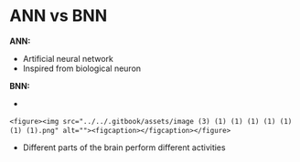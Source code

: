 # ANN vs BNN

**ANN:**

* Artificial neural network
* Inspired from biological neuron

**BNN:**

*

    <figure><img src="../../.gitbook/assets/image (3) (1) (1) (1) (1) (1) (1) (1).png" alt=""><figcaption></figcaption></figure>
* Different parts of the brain perform different activities
